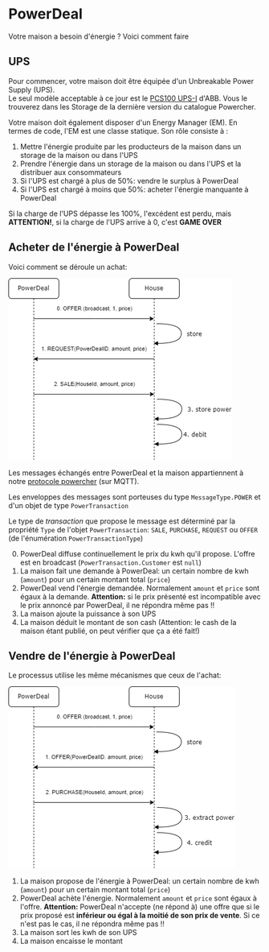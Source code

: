 # PowerDeal

Votre maison a besoin d'énergie ? Voici comment faire

## UPS

Pour commencer, votre maison doit être équipée d'un Unbreakable Power Supply (UPS).  
Le seul modèle acceptable à ce jour est le [PCS100 UPS-I](https://new.abb.com/ups/fr-ch/onduleurs/onduleurs-triphases-industriels/pcs100-ups-i/donnees-techniques) d'ABB. Vous le trouverez dans les Storage de la dernière version du catalogue Powercher.

Votre maison doit également disposer d'un Energy Manager (EM). En termes de code, l'EM est une classe statique.
Son rôle consiste à :
1. Mettre l'énergie produite par les producteurs de la maison dans un storage de la maison ou dans l'UPS
2. Prendre l'énergie dans un storage de la maison ou dans l'UPS et la distribuer aux consommateurs
3. Si l'UPS est chargé à plus de 50%: vendre le surplus à PowerDeal
4. Si l'UPS est chargé à moins que 50%: acheter l'énergie manquante à PowerDeal

Si la charge de l'UPS dépasse les 100%, l'excédent est perdu, mais **ATTENTION!**, si la charge de l'UPS arrive à 0, c'est **GAME OVER** 

## Acheter de l'énergie à PowerDeal

Voici comment se déroule un achat:

![](purchase.png)

Les messages échangés entre PowerDeal et la maison appartiennent à notre [protocole powercher](https://github.com/ETML-INF/powercher/tree/main/Backend/Protocol) (sur MQTT).

Les enveloppes des messages sont porteuses du type `MessageType.POWER` et d'un objet de type `PowerTransaction`

Le type de _transaction_ que propose le message est déterminé par la propriété `Type` de l'objet `PowerTransaction`: `SALE`, `PURCHASE`, `REQUEST` ou `OFFER` (de l'énumération `PowerTransactionType`)

0. PowerDeal diffuse continuellement le prix du kwh qu'il propose. L'offre est en broadcast (`PowerTransaction.Customer` est `null`)
1. La maison fait une demande à PowerDeal: un certain nombre de kwh (`amount`) pour un certain montant total (`price`)
2. PowerDeal vend l'énergie demandée. Normalement `amount` et `price` sont égaux à la demande. **Attention:** si le prix présenté est incompatible avec le prix annoncé par PowerDeal, il ne répondra même pas !!
3. La maison ajoute la puissance à son UPS
4. La maison déduit le montant de son cash (Attention: le cash de la maison étant publié, on peut vérifier que ça a été fait!)

## Vendre de l'énergie à PowerDeal

Le processus utilise les même mécanismes que ceux de l'achat:

![](sale.png)

1. La maison propose de l'énergie à PowerDeal: un certain nombre de kwh (`amount`) pour un certain montant total (`price`)
2. PowerDeal achète l'énergie. Normalement `amount` et `price` sont égaux à l'offre. **Attention:** PowerDeal n'accepte (ne répond à) une offre que si le prix proposé est **inférieur ou égal à la moitié de son prix de vente**. Si ce n'est pas le cas, il ne répondra même pas !!
3. La maison sort les kwh de son UPS
4. La maison encaisse le montant